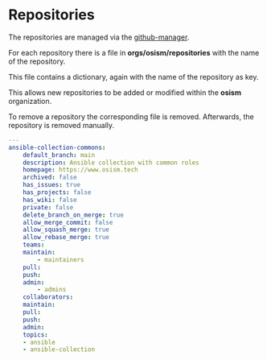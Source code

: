 # Repositories

The repositories are managed via the [github-manager](https://github.com/osism/github-manager).

For each repository there is a file in **orgs/osism/repositories** with the name of the repository.

This file contains a dictionary, again with the name of the repository as key.

This allows new repositories to be added or modified within the **osism** organization.

To remove a repository the corresponding file is removed. Afterwards, the repository is removed manually.

```yaml
---
ansible-collection-commons:
    default_branch: main
    description: Ansible collection with common roles
    homepage: https://www.osism.tech
    archived: false
    has_issues: true
    has_projects: false
    has_wiki: false
    private: false
    delete_branch_on_merge: true
    allow_merge_commit: false
    allow_squash_merge: true
    allow_rebase_merge: true
    teams:
    maintain:
        - maintainers
    pull:
    push:
    admin:
        - admins
    collaborators:
    maintain:
    pull:
    push:
    admin:
    topics:
    - ansible
    - ansible-collection
```
